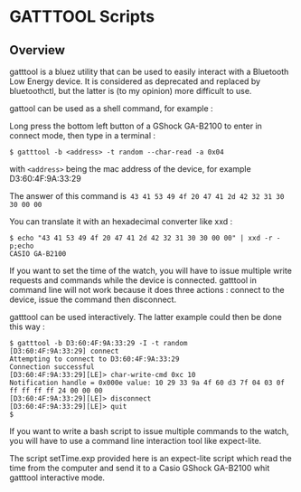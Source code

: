 # GATTTOOL Scripts
## Overview

gatttool is a bluez utility that can be used to easily interact with a Bluetooth Low Energy device.
It is considered as deprecated and replaced by bluetoothctl, but the latter is (to my opinion) more difficult to use.

gattool can be used as a shell command, for example :

Long press the bottom left button of a GShock GA-B2100 to enter in connect mode, then type in a terminal :

`$ gatttool -b <address> -t random --char-read -a 0x04`

with `<address>` being the mac address of the device, for example D3:60:4F:9A:33:29

The answer of this command is` 43 41 53 49 4f 20 47 41 2d 42 32 31 30 30 00 00`

You can translate it with an hexadecimal converter like xxd :

```shell
$ echo "43 41 53 49 4f 20 47 41 2d 42 32 31 30 30 00 00" | xxd -r -p;echo
CASIO GA-B2100
```

If you want to set the time of the watch, you will have to issue multiple write requests and commands while the device is connected.
gatttool in command line will not work because it does three actions : connect to the device, issue the command then disconnect.

gatttool can be used interactively. The latter example could then be done this way :

```shell
$ gatttool -b D3:60:4F:9A:33:29 -I -t random
[D3:60:4F:9A:33:29] connect
Attempting to connect to D3:60:4F:9A:33:29
Connection successful
[D3:60:4F:9A:33:29][LE]> char-write-cmd 0xc 10
Notification handle = 0x000e value: 10 29 33 9a 4f 60 d3 7f 04 03 0f ff ff ff ff 24 00 00 00
[D3:60:4F:9A:33:29][LE]> disconnect
[D3:60:4F:9A:33:29][LE]> quit
$ 
```

If you want to write a bash script to issue multiple commands to the watch, you will have to use a command line interaction tool like expect-lite.

The script setTime.exp provided here is an expect-lite script which read the time from the computer and send it to a Casio GShock GA-B2100 whit gatttool interactive mode.

# 
